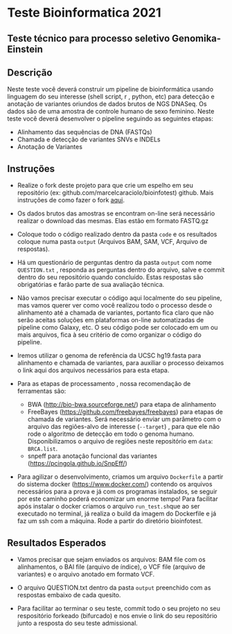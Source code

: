 # Teste Bioinformatica 2021

## Teste técnico para processo seletivo Genomika-Einstein

Descrição
---------

Neste teste você deverá construir um pipeline de bioinformática usando linguagem do seu interesse (shell script, r , python, etc) para detecção e anotação de variantes oriundos de dados brutos de NGS DNASeq.  Os dados são de uma amostra de controle humano de sexo feminino. Neste teste você deverá desenvolver o pipeline seguindo as seguintes etapas:

 - Alinhamento das sequências de DNA (FASTQs)
 - Chamada e detecção de variantes SNVs e INDELs
 - Anotação de Variantes
 

Instruções
----------

- Realize o fork deste projeto para que crie um espelho em seu repositório (ex: github.com/marcelcaraciolo/bioinfotest) github. Mais instruções de como fazer o fork [aqui](https://docs.github.com/pt/free-pro-team@latest/github/getting-started-with-github/fork-a-repo).

- Os dados brutos das amostras se encontram on-line será necessário realizar o download das mesmas. Elas estão em formato FASTQ.gz

- Coloque todo o código realizado dentro da pasta `code` e os resultados coloque numa pasta `output` (Arquivos BAM, SAM, VCF, Arquivo de respostas).

- Há um questionário de perguntas dentro da pasta `output` com nome `QUESTION.txt` , responda as perguntas dentro do arquivo, salve e commit dentro do seu repositório quando concluído. Estas respostas são obrigatórias e farão parte de sua avaliação técnica.

- Não vamos precisar executar o código aqui localmente do seu pipeline, mas vamos querer ver como você realizou todo o processo desde o alinhamento até a chamada de variantes, portanto fica claro que não serão aceitas soluções em plataformas on-line automatizadas de pipeline como Galaxy, etc. O seu código pode ser colocado em um ou mais arquivos, fica à seu critério de como organizar o código do pipeline.

- Iremos utilizar o genoma de referência da UCSC hg19.fasta para alinhamento e chamada de variantes, para auxiliar o processo deixamos o link aqui dos arquivos necessários para esta etapa.

- Para as etapas de processamento , nossa recomendação de ferramentas são:

  -  BWA (http://bio-bwa.sourceforge.net/) para etapa de alinhamento
  -  FreeBayes (https://github.com/freebayes/freebayes) para etapas de chamada de variantes. Será necessário enviar um parâmetro com o arquivo das regiões-alvo de interesse (``--target``) , para que ele não rode o algoritmo de detecção em todo o genoma humano.  Disponibilizamos o arquivo de regiões neste repositório em ``data``: ``BRCA.list``.
  - snpeff para anotação funcional das variantes (https://pcingola.github.io/SnpEff/)
  
 - Para agilizar o desenvolvimento, criamos um arquivo ``Dockerfile`` a partir do sistema docker (https://www.docker.com/) contendo os arquivos necessários para a prova e já com os programas instalados, se seguir por este caminho poderá economizar um enorme tempo! Para facilitar após instalar o docker criamos o arquivo ``run_test.sh``que ao ser executado no terminal, já realiza o build da imagem do Dockerfile e já faz um ssh com a máquina. Rode a partir do diretório bioinfotest.
 

  
Resultados Esperados
--------------------

- Vamos precisar que sejam enviados os arquivos: BAM file com os alinhamentos, o BAI file (arquivo de índice), o VCF file (arquivo de variantes) e o arquivo anotado em formato VCF.

- O arquivo QUESTION.txt dentro da pasta ``output`` preenchido com as respostas embaixo de cada quesito. 

- Para facilitar ao terminar o seu teste, commit todo o seu projeto no seu respositório forkeado (bifurcado) e nos envie o link do seu repositório junto a resposta do seu teste admissional.
